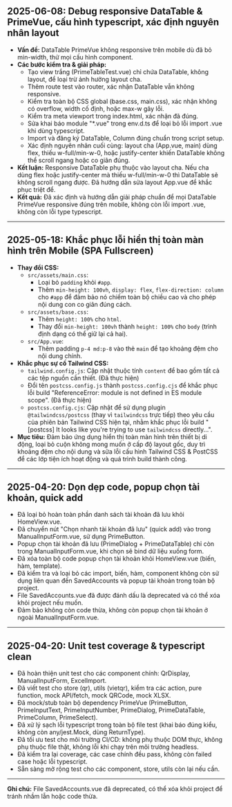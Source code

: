 ## 2025-06-08: Debug responsive DataTable & PrimeVue, cấu hình typescript, xác định nguyên nhân layout

- **Vấn đề:** DataTable PrimeVue không responsive trên mobile dù đã bỏ min-width, thử mọi cấu hình component.
- **Các bước kiểm tra & giải pháp:**
  - Tạo view trắng (PrimeTableTest.vue) chỉ chứa DataTable, không layout, để loại trừ ảnh hưởng layout cha.
  - Thêm route test vào router, xác nhận DataTable vẫn không responsive.
  - Kiểm tra toàn bộ CSS global (base.css, main.css), xác nhận không có overflow, width cố định, hoặc max-w gây lỗi.
  - Kiểm tra meta viewport trong index.html, xác nhận đã đúng.
  - Sửa khai báo module "\*.vue" trong env.d.ts để loại bỏ lỗi import .vue khi dùng typescript.
  - Import và đăng ký DataTable, Column đúng chuẩn trong script setup.
  - Xác định nguyên nhân cuối cùng: layout cha (App.vue, main) dùng flex, thiếu w-full/min-w-0, hoặc justify-center khiến DataTable không thể scroll ngang hoặc co giãn đúng.
- **Kết luận:** Responsive DataTable phụ thuộc vào layout cha. Nếu cha dùng flex hoặc justify-center mà thiếu w-full/min-w-0 thì DataTable sẽ không scroll ngang được. Đã hướng dẫn sửa layout App.vue để khắc phục triệt để.
- **Kết quả:** Đã xác định và hướng dẫn giải pháp chuẩn để mọi DataTable PrimeVue responsive đúng trên mobile, không còn lỗi import .vue, không còn lỗi type typescript.

---

## 2025-05-18: Khắc phục lỗi hiển thị toàn màn hình trên Mobile (SPA Fullscreen)

- **Thay đổi CSS:**
  - `src/assets/main.css`:
    - Loại bỏ `padding` khỏi `#app`.
    - Thêm `min-height: 100vh`, `display: flex`, `flex-direction: column` cho `#app` để đảm bảo nó chiếm toàn bộ chiều cao và cho phép nội dung con co giãn đúng cách.
  - `src/assets/base.css`:
    - Thêm `height: 100%` cho `html`.
    - Thay đổi `min-height: 100vh` thành `height: 100%` cho `body` (trình định dạng có thể giữ lại cả hai).
  - `src/App.vue`:
    - Thêm padding `p-4 md:p-8` vào thẻ `main` để tạo khoảng đệm cho nội dung chính.
- **Khắc phục sự cố Tailwind CSS:**
  - `tailwind.config.js`: Cập nhật thuộc tính `content` để bao gồm tất cả các tệp nguồn cần thiết. (Đã thực hiện)
  - Đổi tên `postcss.config.js` thành `postcss.config.cjs` để khắc phục lỗi build "ReferenceError: module is not defined in ES module scope". (Đã thực hiện)
  - `postcss.config.cjs`: Cập nhật để sử dụng plugin `@tailwindcss/postcss` (thay vì `tailwindcss` trực tiếp) theo yêu cầu của phiên bản Tailwind CSS hiện tại, nhằm khắc phục lỗi build "[postcss] It looks like you're trying to use `tailwindcss` directly...".
- **Mục tiêu:** Đảm bảo ứng dụng hiển thị toàn màn hình trên thiết bị di động, loại bỏ cuộn không mong muốn ở cấp độ layout gốc, duy trì khoảng đệm cho nội dung và sửa lỗi cấu hình Tailwind CSS & PostCSS để các lớp tiện ích hoạt động và quá trình build thành công.

---

## 2025-04-20: Dọn dẹp code, popup chọn tài khoản, quick add

- Đã loại bỏ hoàn toàn phần danh sách tài khoản đã lưu khỏi HomeView.vue.
- Đã chuyển nút "Chọn nhanh tài khoản đã lưu" (quick add) vào trong ManualInputForm.vue, sử dụng PrimeButton.
- Popup chọn tài khoản đã lưu (PrimeDialog + PrimeDataTable) chỉ còn trong ManualInputForm.vue, khi chọn sẽ bind dữ liệu xuống form.
- Đã xóa toàn bộ code popup chọn tài khoản khỏi HomeView.vue (biến, hàm, template).
- Đã kiểm tra và loại bỏ các import, biến, hàm, component không còn sử dụng liên quan đến SavedAccounts và popup tài khoản trong toàn bộ project.
- File SavedAccounts.vue đã được đánh dấu là deprecated và có thể xóa khỏi project nếu muốn.
- Đảm bảo không còn code thừa, không còn popup chọn tài khoản ở ngoài ManualInputForm.vue.

---

## 2025-04-20: Unit test coverage & typescript clean

- Đã hoàn thiện unit test cho các component chính: QrDisplay, ManualInputForm, ExcelImport.
- Đã viết test cho store (qr), utils (vietqr), kiểm tra các action, pure function, mock API/fetch, mock QRCode, mock XLSX.
- Đã mock/stub toàn bộ dependency PrimeVue (PrimeButton, PrimeInputText, PrimeInputNumber, PrimeDialog, PrimeDataTable, PrimeColumn, PrimeSelect).
- Đã xử lý sạch lỗi typescript trong toàn bộ file test (khai báo đúng kiểu, không còn any/jest.Mock, dùng ReturnType<typeof vi.fn>).
- Đã tối ưu test cho môi trường CI/CD: không phụ thuộc DOM thực, không phụ thuộc file thật, không lỗi khi chạy trên môi trường headless.
- Đã kiểm tra lại coverage, các case chính đều pass, không còn failed case hoặc lỗi typescript.
- Sẵn sàng mở rộng test cho các component, store, utils còn lại nếu cần.

---

**Ghi chú:** File SavedAccounts.vue đã deprecated, có thể xóa khỏi project để tránh nhầm lẫn hoặc code thừa.
